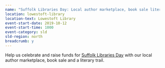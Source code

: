 ```yaml
---
name: "Suffolk Libraries Day: Local author marketplace, book sale literary trail"
location: lowestoft-library
location-text: Lowestoft Library
event-start-date: 2019-10-12
event-start-time: 1000
event-category: sld
sld-region: north
breadcrumb: y
---
```


Help us celebrate and raise funds for [Suffolk Libraries Day](/suffolk-libraries-day/) with our local author marketplace, book sale and a literary trail.
